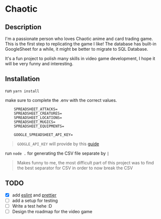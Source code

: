 # Chaotic

## Description
I'm a passionate person who loves Chaotic anime and card trading game. This is the first step to replicating the game I like! The database has built-in GoogleSheet for a while, it might be better to migrate to SQL Database.

It's a fun project to polish many skills in video game development, I hope it will be very funny and interesting.


## Installation

run `yarn install`

make sure to complete the .env with the correct values.

```
    SPREADSHEET_ATTACKS=
    SPREADSHEET_CREATURES=
    SPREADSHEET_LOCATIONS=
    SPREADSHEET_MUGICS=
    SPREADSHEET_EQUIPMENTS=

    GOOGLE_SPREADSHEET_API_KEY=
```

> `GOOGLE_API_KEY` will provide by this [guide](https://theoephraim.github.io/node-google-spreadsheet/#/getting-started/authentication?id=api-key)

run `node .` for generating the CSV file separate by `|` 
> Makes funny to me, the most difficult part of this project was to find the best separator for CSV in order to now break the CSV

## TODO

- [x] add [eslint]() and [prettier]()
- [ ] add a setup for testing
- [ ] Write a test hehe :D
- [ ] Design the roadmap for the video game